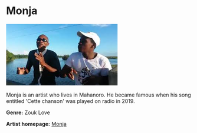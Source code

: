 # Monja

![Monja](monja.jpg)

Monja is an artist who lives in Mahanoro. He became famous when his song entitled 'Cette chanson' was played on radio in 2019.

**Genre:** Zouk Love

**Artist homepage:** [Monja](https://web.facebook.com/2106415959668846/videos/2901425499955190/)

